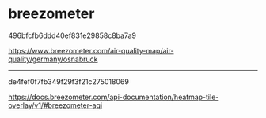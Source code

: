 # breezometer

496bfcfb6ddd40ef831e29858c8ba7a9

https://www.breezometer.com/air-quality-map/air-quality/germany/osnabruck

---

de4fef0f7fb349f29f3f21c275018069

https://docs.breezometer.com/api-documentation/heatmap-tile-overlay/v1/#breezometer-aqi
